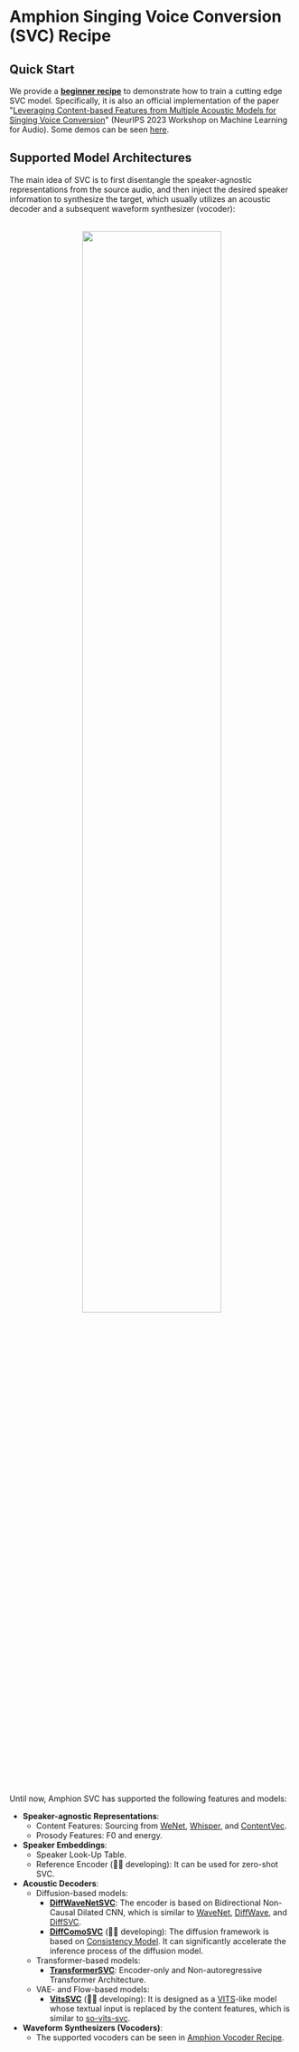 # Amphion Singing Voice Conversion (SVC) Recipe

## Quick Start

We provide a **[beginner recipe](MultipleContentsSVC)** to demonstrate how to train a cutting edge SVC model. Specifically, it is also an official implementation of the paper "[Leveraging Content-based Features from Multiple Acoustic Models for Singing Voice Conversion](https://arxiv.org/abs/2310.11160)" (NeurIPS 2023 Workshop on Machine Learning for Audio). Some demos can be seen [here](https://www.zhangxueyao.com/data/MultipleContentsSVC/index.html).

## Supported Model Architectures

The main idea of SVC is to first disentangle the speaker-agnostic representations from the source audio, and then inject the desired speaker information to synthesize the target, which usually utilizes an acoustic decoder and a subsequent waveform synthesizer (vocoder):

<br>
<div align="center">
  <img src="../../imgs/svc/pipeline.png" width="70%">
</div>
<br>

Until now, Amphion SVC has supported the following features and models:

- **Speaker-agnostic Representations**:
  - Content Features: Sourcing from [WeNet](https://github.com/wenet-e2e/wenet), [Whisper](https://github.com/openai/whisper), and [ContentVec](https://github.com/auspicious3000/contentvec).
  - Prosody Features: F0 and energy.
- **Speaker Embeddings**:
  - Speaker Look-Up Table.
  - Reference Encoder (👨‍💻 developing): It can be used for zero-shot SVC.
- **Acoustic Decoders**:
  - Diffusion-based models:
    - **[DiffWaveNetSVC](MultipleContentsSVC)**: The encoder is based on Bidirectional Non-Causal Dilated CNN, which is similar to [WaveNet](https://arxiv.org/pdf/1609.03499.pdf), [DiffWave](https://openreview.net/forum?id=a-xFK8Ymz5J), and [DiffSVC](https://ieeexplore.ieee.org/document/9688219).
    - **[DiffComoSVC](DiffComoSVC)** (👨‍💻 developing): The diffusion framework is based on [Consistency Model](https://proceedings.mlr.press/v202/song23a.html). It can significantly accelerate the inference process of the diffusion model.
  - Transformer-based models:
    - **[TransformerSVC](TransformerSVC)**: Encoder-only and Non-autoregressive Transformer Architecture.
  - VAE- and Flow-based models:
    - **[VitsSVC]()** (👨‍💻 developing): It is designed as a [VITS](https://arxiv.org/abs/2106.06103)-like model whose textual input is replaced by the content features, which is similar to [so-vits-svc](https://github.com/svc-develop-team/so-vits-svc).
- **Waveform Synthesizers (Vocoders)**:
  - The supported vocoders can be seen in [Amphion Vocoder Recipe](../vocoder/README.md).
